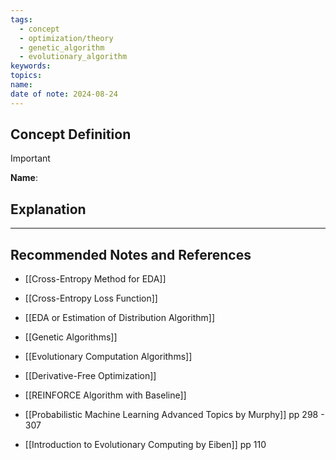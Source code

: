 ```yaml
---
tags:
  - concept
  - optimization/theory
  - genetic_algorithm
  - evolutionary_algorithm
keywords: 
topics: 
name: 
date of note: 2024-08-24
---
```


## Concept Definition

>[!important]
>**Name**: 



## Explanation





-----------
##  Recommended Notes and References


- [[Cross-Entropy Method for EDA]]
- [[Cross-Entropy Loss Function]]
- [[EDA or Estimation of Distribution Algorithm]]
- [[Genetic Algorithms]]
- [[Evolutionary Computation Algorithms]]
- [[Derivative-Free Optimization]]

- [[REINFORCE Algorithm with Baseline]]


- [[Probabilistic Machine Learning Advanced Topics by Murphy]] pp 298 - 307
- [[Introduction to Evolutionary Computing by Eiben]] pp 110